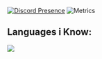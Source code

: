 [![Discord Presence](https://lanyard.cnrad.dev/api/779230704222339104)](https://discord.com/users/779230704222339104)
![Metrics](https://metrics.lecoq.io/thedogecraft?template=classic&repositories.forks=true&introduction=1&achievements=1&base=header%2C%20activity%2C%20community%2C%20repositories%2C%20metadata&base.indepth=false&base.hireable=false&base.skip=false&achievements=false&achievements.threshold=X&achievements.secrets=true&achievements.display=detailed&achievements.limit=0&introduction=false&introduction.title=true&config.timezone=America%2FLos_Angeles)

## Languages i Know:
<img src="https://skillicons.dev/icons?i=html,js,dotnet,discord,debian,py,powershell,ps,nextjs,materialui,npm,nodejs,css,cs,electron,git,windows,linux,qt,react,replit,tailwind,vite,vscode,vercel" />

